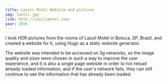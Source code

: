 ```yaml
---
title: Lazuli Motel Website and pictures
img: lazuli.jpg
link: http://lazulimotel.com/
year: 2016
---
```


I took HDR pictures from the rooms of Lazuli Motel in Botuca, SP, Brazil, and created a website for it, using Hugo as a static website generator.

 The website was intended to be accessed on 3g networks, so the image quality and sizes were chosen in such a way to improve the user experience, and it is also a single page website in order to not reload already loaded information, and if the user's network fails, they can still continue to see the information that has already been loaded.
